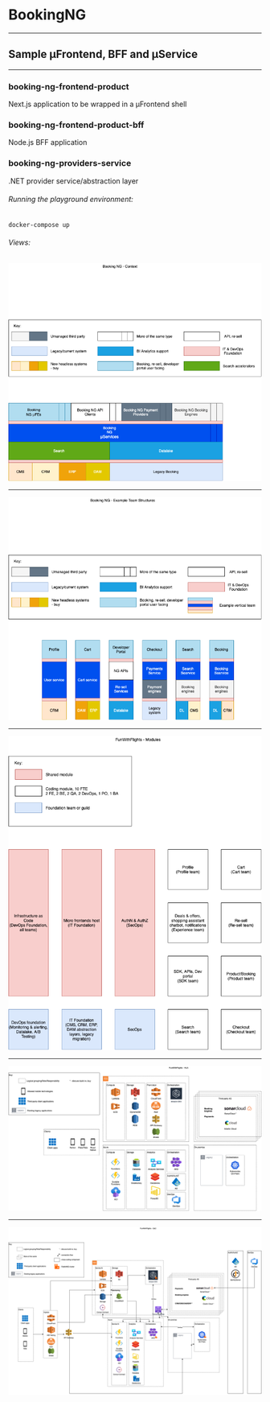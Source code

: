 # BookingNG
---
## Sample µFrontend, BFF and µService
---

### booking-ng-frontend-product

Next.js application to be wrapped in a µFrontend shell


### booking-ng-frontend-product-bff

Node.js BFF application

### booking-ng-providers-service

.NET provider service/abstraction layer


###### Running the playground environment:
`docker-compose up`

###### Views:

![Context](./docs/views/SA-Context.png "Context view")

---

![ExampleTeamStructure](./docs/views/SA-ExampleTeamStructure.png "Example team structure view")

---

![Modules](./docs/views/SA-Modules.png "Modules view")

---

![Hight Level Architecture](./docs/views/SA-HLA.png "HLA view")

---

![ComponentsAndConnectors](./docs/views/SA-CC.png "Components and connectors view")
